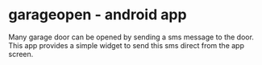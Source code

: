 garageopen - android app
========================

Many garage door can be opened by sending a sms message to the door. This app provides a simple widget to send this sms direct from the app screen.
